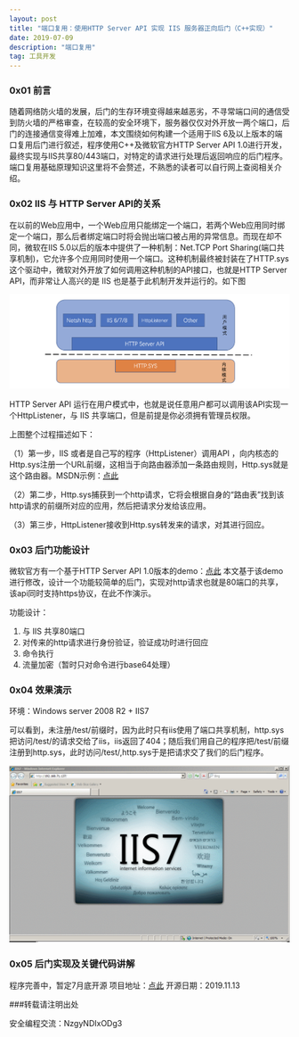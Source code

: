 ```yaml
---
layout: post
title: "端口复用：使用HTTP Server API 实现 IIS 服务器正向后门（C++实现）"
date: 2019-07-09 
description: "端口复用"
tag: 工具开发
---   
```


### 0x01 前言

随着网络防火墙的发展，后门的生存环境变得越来越恶劣，不寻常端口间的通信受到防火墙的严格审查，在较高的安全环境下，服务器仅仅对外开放一两个端口，后门的连接通信变得难上加难，本文围绕如何构建一个适用于IIS 6及以上版本的端口复用后门进行叙述，程序使用C++及微软官方HTTP Server API 1.0进行开发，最终实现与IIS共享80/443端口，对特定的请求进行处理后返回响应的后门程序。端口复用基础原理知识这里将不会赘述，不熟悉的读者可以自行网上查阅相关介绍。

### 0x02 IIS 与 HTTP Server API的关系

在以前的Web应用中，一个Web应用只能绑定一个端口，若两个Web应用同时绑定一个端口，那么后者绑定端口时将会抛出端口被占用的异常信息。而现在却不同，微软在IIS 5.0以后的版本中提供了一种机制：Net.TCP Port Sharing(端口共享机制)，它允许多个应用同时使用一个端口。这种机制最终被封装在了HTTP.sys这个驱动中，微软对外开放了如何调用这种机制的API接口，也就是HTTP Server API，而非常让人高兴的是 IIS 也是基于此机制开发并运行的。如下图

![](/imag/20190709/3.png)

HTTP Server API 运行在用户模式中，也就是说任意用户都可以调用该API实现一个HttpListener，与 IIS 共享端口，但是前提是你必须拥有管理员权限。

上图整个过程描述如下：

（1）第一步，IIS 或者是自己写的程序（HttpListener）调用API ，向内核态的Http.sys注册一个URL前缀，这相当于向路由器添加一条路由规则，Http.sys就是这个路由器。MSDN示例：[点此](https://docs.microsoft.com/zh-cn/windows/win32/http/urlprefix-strings)

（2）第二步，Http.sys捕获到一个http请求，它将会根据自身的“路由表”找到该http请求的前缀所对应的应用，然后把请求分发给该应用。

（3）第三步，HttpListener接收到Http.sys转发来的请求，对其进行回应。

### 0x03 后门功能设计

微软官方有一个基于HTTP Server API 1.0版本的demo：[点此](https://docs.microsoft.com/zh-cn/windows/win32/http/http-server-sample-application)
本文基于该demo进行修改，设计一个功能较简单的后门，实现对http请求也就是80端口的共享，该api同时支持https协议，在此不作演示。

功能设计：
1. 与 IIS 共享80端口
2. 对传来的http请求进行身份验证，验证成功时进行回应
3. 命令执行
4. 流量加密（暂时只对命令进行base64处理）

### 0x04 效果演示

环境：Windows server 2008 R2 + IIS7

可以看到，未注册/test/前缀时，因为此时只有iis使用了端口共享机制，http.sys把访问/test/的请求交给了iis，iis返回了404；随后我们用自己的程序把/test/前缀注册到http.sys，此时访问/test/,http.sys于是把请求交了我们的后门程序。

![](/imag/20190709/12.gif)

### 0x05 后门实现及关键代码讲解

程序完善中，暂定7月底开源
项目地址：[点此](https://github.com/Reuodut/Windows-Hack-Code/tree/master/IIS%E6%AD%A3%E5%90%91%E5%90%8E%E9%97%A8)
开源日期：2019.11.13

###转载请注明出处

安全编程交流：NzgyNDIxODg3


